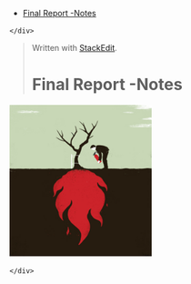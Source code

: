 <!DOCTYPE html>
<html>

<head>
  <meta charset="utf-8">
  <meta name="viewport" content="width=device-width, initial-scale=1.0">
  <title>Final_3rd_year_report</title>
  <link rel="stylesheet" href="https://stackedit.io/style.css" />
</head>

<body class="stackedit">
  <div class="stackedit__left">
    <div class="stackedit__toc">
      
<ul>
<li><a href="#final-report--notes">Final Report -Notes</a></li>
</ul>

    </div>
  </div>
  <div class="stackedit__right">
    <div class="stackedit__html">
      <blockquote>
<p>Written with <a href="https://stackedit.io/">StackEdit</a>.</p>
<h1 id="final-report--notes">Final Report -Notes</h1>
</blockquote>
<p><img src="https://raw.githubusercontent.com/TheodorB/images/master/fire.jpg" alt="" width="250"></p>

    </div>
  </div>
</body>

</html>
